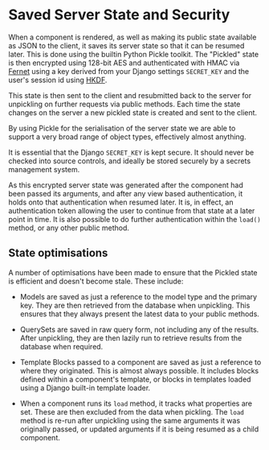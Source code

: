 # Saved Server State and Security

When a component is rendered, as well as making its public state available as JSON to the client, it saves its server state so that it can be resumed later. This is done using the builtin Python Pickle toolkit. The "Pickled" state is then encrypted using 128-bit AES and authenticated with HMAC via [Fernet](https://cryptography.io/en/latest/fernet/) using a key derived from your Django settings `SECRET_KEY` and the user's session id using [HKDF](https://cryptography.io/en/latest/hazmat/primitives/key-derivation-functions/#hkdf).

This state is then sent to the client and resubmitted back to the server for unpickling on further requests via public methods. Each time the state changes on the server a new pickled state is created and sent to the client.

By using Pickle for the serialisation of the server state we are able to support a very broad range of object types, effectively almost anything.

It is essential that the Django `SECRET_KEY` is kept secure. It should never be checked into source controls, and ideally be stored securely by a secrets management system.

As this encrypted server state was generated after the component had been passed its arguments, and after any view based authentication, it holds onto that authentication when resumed later. It is, in effect, an authentication token allowing the user to continue from that state at a later point in time. It is also possible to do further authentication within the `load()` method, or any other public method.

## State optimisations

A number of optimisations have been made to ensure that the Pickled state is efficient and doesn't become stale. These include:

- Models are saved as just a reference to the model type and the primary key. They are then retrieved from the database when unpickling. This ensures that they always present the latest data to your public methods.

- QuerySets are saved in raw query form, not including any of the results. After unpickling, they are then lazily run to retrieve results from the database when required.

- Template Blocks passed to a component are saved as just a reference to where they originated. This is almost always possible. It includes blocks defined within a component's template, or blocks in templates loaded using a Django built-in template loader.

- When a component runs its `load` method, it tracks what properties are set. These are then excluded from the data when pickling. The `load` method is re-run after unpickling using the same arguments it was originally passed, or updated arguments if it is being resumed as a child component.